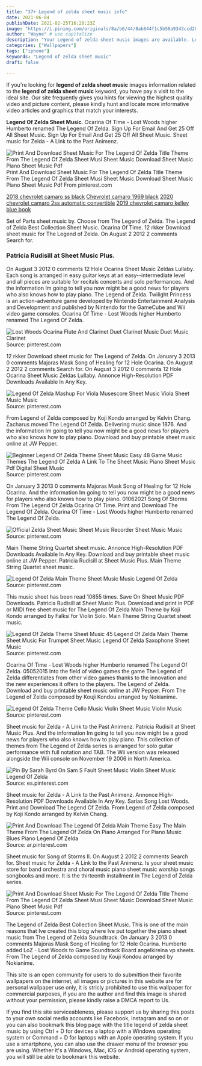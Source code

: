 ```yaml
---
title: "37+ Legend of zelda sheet music info"
date: 2021-06-04
publishDate: 2021-02-25T16:28:23Z
image: "https://i.pinimg.com/originals/8a/b6/44/8ab644f1c5b50a9343ccd28d8d48394c.gif"
author: "Wayne" # use capitalize
description: "Your Legend of zelda sheet music images are available. Legend of zelda sheet music are a topic that is being searched for and liked by netizens today. You can Get the Legend of zelda sheet music files here. Find and Download all free images."
categories: ["Wallpapers"]
tags: ["iphone"]
keywords: "Legend of zelda sheet music"
draft: false

---
```


If you're looking for **legend of zelda sheet music** images information related to the **legend of zelda sheet music** keyword, you have pay a visit to the ideal  site.  Our site frequently  gives you  hints  for viewing  the highest  quality video and picture  content, please kindly hunt and locate more informative video articles and graphics  that match your interests.

**Legend Of Zelda Sheet Music**. Ocarina Of Time - Lost Woods higher Humberto renamed The Legend Of Zelda. Sign Up For Email And Get 25 Off All Sheet Music. Sign Up For Email And Get 25 Off All Sheet Music. Sheet music for Zelda - A Link to the Past Animenz.

![Print And Download Sheet Music For The Legend Of Zelda Title Theme From The Legend Of Zelda Sheet Musi Sheet Music Download Sheet Music Piano Sheet Music Pdf](https://i.pinimg.com/originals/8a/b6/44/8ab644f1c5b50a9343ccd28d8d48394c.gif "Print And Download Sheet Music For The Legend Of Zelda Title Theme From The Legend Of Zelda Sheet Musi Sheet Music Download Sheet Music Piano Sheet Music Pdf")
Print And Download Sheet Music For The Legend Of Zelda Title Theme From The Legend Of Zelda Sheet Musi Sheet Music Download Sheet Music Piano Sheet Music Pdf From pinterest.com

[2018 chevrolet camaro ss black](/2018-chevrolet-camaro-ss-black/)
[Chevrolet camaro 1969 black](/chevrolet-camaro-1969-black/)
[2020 chevrolet camaro 2ss automatic convertible](/2020-chevrolet-camaro-2ss-automatic-convertible/)
[2019 chevrolet camaro kelley blue book](/2019-chevrolet-camaro-kelley-blue-book/)

Set of Parts sheet music by. Choose from The Legend of Zelda. The Legend of Zelda Best Collection Sheet Music. Ocarina Of Time. 12 rkker Download sheet music for The Legend of Zelda. On August 2 2012 2 comments Search for.

### Patricia Rudisill at Sheet Music Plus.

On August 3 2012 0 comments 12 Hole Ocarina Sheet Music Zeldas Lullaby. Each song is arranged in easy guitar keys at an easy--intermediate level and all pieces are suitable for recitals concerts and solo performances. And the information Im going to tell you now might be a good news for players who also knows how to play piano. The Legend of Zelda. Twilight Princess is an action-adventure game developed by Nintendo Entertainment Analysis and Development and published by Nintendo for the GameCube and Wii video game consoles. Ocarina Of Time - Lost Woods higher Humberto renamed The Legend Of Zelda.


![Lost Woods Ocarina Flute And Clarinet Duet Clarinet Music Duet Music Clarinet](https://i.pinimg.com/originals/4f/03/d4/4f03d471f14f9b251124473731a5dc9b.jpg "Lost Woods Ocarina Flute And Clarinet Duet Clarinet Music Duet Music Clarinet")
Source: pinterest.com

12 rkker Download sheet music for The Legend of Zelda. On January 3 2013 0 comments Majoras Mask Song of Healing for 12 Hole Ocarina. On August 2 2012 2 comments Search for. On August 3 2012 0 comments 12 Hole Ocarina Sheet Music Zeldas Lullaby. Annonce High-Resolution PDF Downloads Available In Any Key.

![Legend Of Zelda Mashup For Viola Musescore Sheet Music Viola Sheet Music Music](https://i.pinimg.com/originals/36/4e/2b/364e2bda9a909fd190c534e5265f47a3.png "Legend Of Zelda Mashup For Viola Musescore Sheet Music Viola Sheet Music Music")
Source: pinterest.com

From Legend of Zelda composed by Koji Kondo arranged by Kelvin Chang. Zacharus moved The Legend Of Zelda. Delivering music since 1876. And the information Im going to tell you now might be a good news for players who also knows how to play piano. Download and buy printable sheet music online at JW Pepper.

![Beginner Legend Of Zelda Theme Sheet Music Easy 48 Game Music Themes The Legend Of Zelda A Link To The Sheet Music Piano Sheet Music Pdf Digital Sheet Music](https://i.pinimg.com/originals/7f/15/01/7f1501d2b38e4674b979a7e6336703ff.png "Beginner Legend Of Zelda Theme Sheet Music Easy 48 Game Music Themes The Legend Of Zelda A Link To The Sheet Music Piano Sheet Music Pdf Digital Sheet Music")
Source: pinterest.com

On January 3 2013 0 comments Majoras Mask Song of Healing for 12 Hole Ocarina. And the information Im going to tell you now might be a good news for players who also knows how to play piano. 01062021 Song Of Storms From The Legend Of Zelda Ocarina Of Time. Print and Download The Legend Of Zelda. Ocarina Of Time - Lost Woods higher Humberto renamed The Legend Of Zelda.

![Official Zelda Sheet Music Sheet Music Recorder Sheet Music Music](https://i.pinimg.com/originals/49/dc/c1/49dcc1abd972b6c1504f1fb01fef17c7.png "Official Zelda Sheet Music Sheet Music Recorder Sheet Music Music")
Source: pinterest.com

Main Theme String Quartet sheet music. Annonce High-Resolution PDF Downloads Available In Any Key. Download and buy printable sheet music online at JW Pepper. Patricia Rudisill at Sheet Music Plus. Main Theme String Quartet sheet music.

![Legend Of Zelda Main Theme Sheet Music Music Legend Of Zelda](https://i.pinimg.com/originals/42/d9/54/42d9544d6fee67f12d07e3479bace6a9.png "Legend Of Zelda Main Theme Sheet Music Music Legend Of Zelda")
Source: pinterest.com

This music sheet has been read 10855 times. Save On Sheet Music PDF Downloads. Patricia Rudisill at Sheet Music Plus. Download and print in PDF or MIDI free sheet music for The Legend Of Zelda Main Theme by Koji Kondo arranged by Falksi for Violin Solo. Main Theme String Quartet sheet music.

![Legend Of Zelda Theme Sheet Music 45 Legend Of Zelda Main Theme Sheet Music For Trumpet Sheet Music Legend Of Zelda Saxophone Sheet Music](https://i.pinimg.com/originals/90/f9/a1/90f9a19f66ddb50908ce886938c64535.png "Legend Of Zelda Theme Sheet Music 45 Legend Of Zelda Main Theme Sheet Music For Trumpet Sheet Music Legend Of Zelda Saxophone Sheet Music")
Source: pinterest.com

Ocarina Of Time - Lost Woods higher Humberto renamed The Legend Of Zelda. 05052015 Into the field of video games the game The Legend of Zelda differentiates from other video games thanks to the innovation and the new experiences it offers to the players. The Legend of Zelda. Download and buy printable sheet music online at JW Pepper. From The Legend of Zelda composed by Kouji Kondou arranged by Nokianime.

![Legend Of Zelda Theme Cello Music Violin Sheet Music Violin Music](https://i.pinimg.com/originals/9a/41/d4/9a41d4721a1baff06de8ca6d83a4f840.png "Legend Of Zelda Theme Cello Music Violin Sheet Music Violin Music")
Source: pinterest.com

Sheet music for Zelda - A Link to the Past Animenz. Patricia Rudisill at Sheet Music Plus. And the information Im going to tell you now might be a good news for players who also knows how to play piano. This collection of themes from The Legend of Zelda series is arranged for solo guitar performance with full notation and TAB. The Wii version was released alongside the Wii console on November 19 2006 in North America.

![Pin By Sarah Byrd On Sam S Fault Sheet Music Violin Sheet Music Legend Of Zelda](https://i.pinimg.com/originals/48/d0/8a/48d08a1e4661024804a97bf6b23e8e5d.png "Pin By Sarah Byrd On Sam S Fault Sheet Music Violin Sheet Music Legend Of Zelda")
Source: es.pinterest.com

Sheet music for Zelda - A Link to the Past Animenz. Annonce High-Resolution PDF Downloads Available In Any Key. Sarias Song Lost Woods. Print and Download The Legend Of Zelda. From Legend of Zelda composed by Koji Kondo arranged by Kelvin Chang.

![Print And Download The Legend Of Zelda Main Theme Easy The Main Theme From The Legend Of Zelda On Piano Arranged For Piano Music Blues Piano Legend Of Zelda](https://i.pinimg.com/originals/25/de/c3/25dec31af22eea9dcba72756be895a16.jpg "Print And Download The Legend Of Zelda Main Theme Easy The Main Theme From The Legend Of Zelda On Piano Arranged For Piano Music Blues Piano Legend Of Zelda")
Source: ar.pinterest.com

Sheet music for Song of Storms II. On August 2 2012 2 comments Search for. Sheet music for Zelda - A Link to the Past Animenz. Is your sheet music store for band orchestra and choral music piano sheet music worship songs songbooks and more. It is the thirteenth installment in The Legend of Zelda series.

![Print And Download Sheet Music For The Legend Of Zelda Title Theme From The Legend Of Zelda Sheet Musi Sheet Music Download Sheet Music Piano Sheet Music Pdf](https://i.pinimg.com/originals/8a/b6/44/8ab644f1c5b50a9343ccd28d8d48394c.gif "Print And Download Sheet Music For The Legend Of Zelda Title Theme From The Legend Of Zelda Sheet Musi Sheet Music Download Sheet Music Piano Sheet Music Pdf")
Source: pinterest.com

The Legend of Zelda Best Collection Sheet Music. This is one of the main reasons that Ive created this blog where Ive put together the piano sheet music from The Legend of Zelda Soundtrack. On January 3 2013 0 comments Majoras Mask Song of Healing for 12 Hole Ocarina. Humberto added LoZ - Lost Woods to Game Soundtrack Board angelkireina vp sheets. From The Legend of Zelda composed by Kouji Kondou arranged by Nokianime.

This site is an open community for users to do submittion their favorite wallpapers on the internet, all images or pictures in this website are for personal wallpaper use only, it is stricly prohibited to use this wallpaper for commercial purposes, if you are the author and find this image is shared without your permission, please kindly raise a DMCA report to Us.

If you find this site serviceableness, please support us by sharing this posts to your own social media accounts like Facebook, Instagram and so on or you can also bookmark this blog page with the title legend of zelda sheet music by using Ctrl + D for devices a laptop with a Windows operating system or Command + D for laptops with an Apple operating system. If you use a smartphone, you can also use the drawer menu of the browser you are using. Whether it's a Windows, Mac, iOS or Android operating system, you will still be able to bookmark this website.
